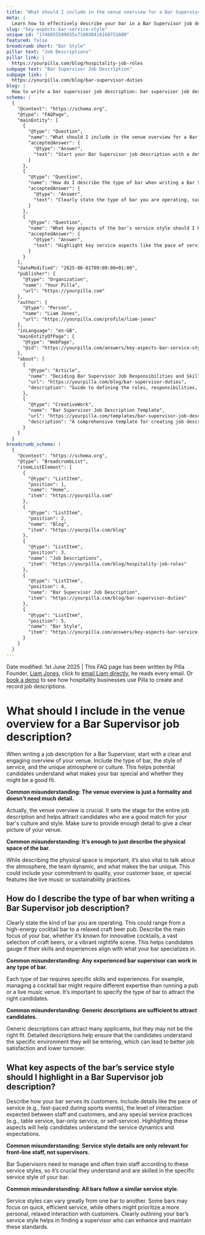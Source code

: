 ```yaml
---
title: "What should I include in the venue overview for a Bar Supervisor job description?"
meta: |
  Learn how to effectively describe your bar in a Bar Supervisor job description, including the venue's unique aspects, type, and service style.
slug: "key-aspects-bar-service-style"
unique id: "1748855589055x710030416160751600"
featured: false
breadcrumb short: "Bar Style"
pillar text: "Job Descriptions"
pillar link: |
  https://yourpilla.com/blog/hospitality-job-roles
subpage text: "Bar Supervisor Job Description"
subpage link: |
  https://yourpilla.com/blog/bar-supervisor-duties
blog: |
  How to write a bar supervisor job description: bar supervisor job description template included.
schema: |
  {
    "@context": "https://schema.org",
    "@type": "FAQPage",
    "mainEntity": [
      {
        "@type": "Question",
        "name": "What should I include in the venue overview for a Bar Supervisor job description?",
        "acceptedAnswer": {
          "@type": "Answer",
          "text": "Start your Bar Supervisor job description with a detailed and engaging venue overview. Include the type of bar (e.g., cocktail bar, craft beer pub), style of service, and a description of the atmosphere or culture. This information helps potential candidates understand what makes your bar unique and suitable for their skills."
        }
      },
      {
        "@type": "Question",
        "name": "How do I describe the type of bar when writing a Bar Supervisor job description?",
        "acceptedAnswer": {
          "@type": "Answer",
          "text": "Clearly state the type of bar you are operating, such as a high-energy cocktail bar or a relaxed craft beer pub. Describe specialties like innovative cocktails or a lively nightlife. Specify this to attract candidates whose skills and experiences align with your bar's focus."
        }
      },
      {
        "@type": "Question",
        "name": "What key aspects of the bar’s service style should I highlight in a Bar Supervisor job description?",
        "acceptedAnswer": {
          "@type": "Answer",
          "text": "Highlight key service aspects like the pace of service (fast-paced or relaxed), the level of interaction between staff and customers, and special practices like table or bar-only service. These details help candidates gauge the service dynamics and whether they can effectively manage and train staff according to these standards."
        }
      }
    ],
    "dateModified": "2025-06-01T09:00:00+01:00",
    "publisher": {
      "@type": "Organization",
      "name": "Your Pilla",
      "url": "https://yourpilla.com"
    },
    "author": {
      "@type": "Person",
      "name": "Liam Jones",
      "url": "https://yourpilla.com/profile/liam-jones"
    },
    "inLanguage": "en-GB",
    "mainEntityOfPage": {
      "@type": "WebPage",
      "@id": "https://yourpilla.com/answers/key-aspects-bar-service-style"
    },
    "about": [
      {
        "@type": "Article",
        "name": "Deciding Bar Supervisor Job Responsibilities and Skills",
        "url": "https://yourpilla.com/blog/bar-supervisor-duties",
        "description": "Guide to defining the roles, responsibilities, and necessary skills for a Bar Supervisor."
      },
      {
        "@type": "CreativeWork",
        "name": "Bar Supervisor Job Description Template",
        "url": "https://yourpilla.com/templates/bar-supervisor-job-description",
        "description": "A comprehensive template for creating job descriptions for Bar Supervisors, including required skills and experiences."
      }
    ]
  }
breadcrumb_schema: |
  {
    "@context": "https://schema.org",
    "@type": "BreadcrumbList",
    "itemListElement": [
      {
        "@type": "ListItem",
        "position": 1,
        "name": "Home",
        "item": "https://yourpilla.com"
      },
      {
        "@type": "ListItem",
        "position": 2,
        "name": "Blog",
        "item": "https://yourpilla.com/blog"
      },
      {
        "@type": "ListItem",
        "position": 3,
        "name": "Job Descriptions",
        "item": "https://yourpilla.com/blog/hospitality-job-roles"
      },
      {
        "@type": "ListItem",
        "position": 4,
        "name": "Bar Supervisor Job Description",
        "item": "https://yourpilla.com/blog/bar-supervisor-duties"
      },
      {
        "@type": "ListItem",
        "position": 5,
        "name": "Bar Style",
        "item": "https://yourpilla.com/answers/key-aspects-bar-service-style"
      }
    ]
  }
---
```


Date modified: 1st June 2025 | This FAQ page has been written by Pilla Founder, [Liam Jones](https://yourpilla.com/profile/liam-jones), click to [email Liam directly](https://mailto:liam@yourpilla.com), he reads every email. Or [book a demo](https://calendly.com/pilla/demo) to see how hospitality businesses use Pilla to create and record job descriptions.

# What should I include in the venue overview for a Bar Supervisor job description?

When writing a job description for a Bar Supervisor, start with a clear and engaging overview of your venue. Include the type of bar, the style of service, and the unique atmosphere or culture. This helps potential candidates understand what makes your bar special and whether they might be a good fit.

**Common misunderstanding: The venue overview is just a formality and doesn’t need much detail.**

Actually, the venue overview is crucial. It sets the stage for the entire job description and helps attract candidates who are a good match for your bar's culture and style. Make sure to provide enough detail to give a clear picture of your venue.

**Common misunderstanding: It’s enough to just describe the physical space of the bar.**

While describing the physical space is important, it’s also vital to talk about the atmosphere, the team dynamic, and what makes the bar unique. This could include your commitment to quality, your customer base, or special features like live music or sustainability practices.

## How do I describe the type of bar when writing a Bar Supervisor job description?

Clearly state the kind of bar you are operating. This could range from a high-energy cocktail bar to a relaxed craft beer pub. Describe the main focus of your bar, whether it’s known for innovative cocktails, a vast selection of craft beers, or a vibrant nightlife scene. This helps candidates gauge if their skills and experiences align with what your bar specializes in.

**Common misunderstanding: Any experienced bar supervisor can work in any type of bar.**

Each type of bar requires specific skills and experiences. For example, managing a cocktail bar might require different expertise than running a pub or a live music venue. It’s important to specify the type of bar to attract the right candidates.

**Common misunderstanding: Generic descriptions are sufficient to attract candidates.**

Generic descriptions can attract many applicants, but they may not be the right fit. Detailed descriptions help ensure that the candidates understand the specific environment they will be entering, which can lead to better job satisfaction and lower turnover.

## What key aspects of the bar’s service style should I highlight in a Bar Supervisor job description?

Describe how your bar serves its customers. Include details like the pace of service (e.g., fast-paced during sports events), the level of interaction expected between staff and customers, and any special service practices (e.g., table service, bar-only service, or self-service). Highlighting these aspects will help candidates understand the service dynamics and expectations.

**Common misunderstanding: Service style details are only relevant for front-line staff, not supervisors.**

Bar Supervisors need to manage and often train staff according to these service styles, so it’s crucial they understand and are skilled in the specific service style of your bar.

**Common misunderstanding: All bars follow a similar service style.**

Service styles can vary greatly from one bar to another. Some bars may focus on quick, efficient service, while others might prioritize a more personal, relaxed interaction with customers. Clearly outlining your bar’s service style helps in finding a supervisor who can enhance and maintain these standards.